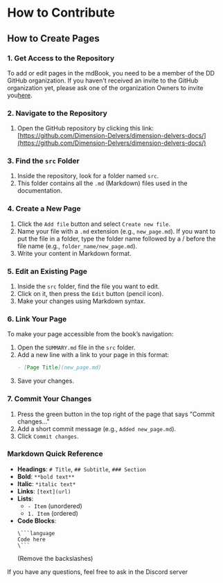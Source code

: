 # How to Contribute

## How to Create Pages

### 1. Get Access to the Repository
To add or edit pages in the mdBook, you need to be a member of the DD GitHub organization. If you haven't received an invite to the GitHub organization yet, please ask one of the organization Owners to invite you[here](https://discord.com/channels/1328761294085554176/1338550392065232936).


### 2. Navigate to the Repository
1. Open the GitHub repository by clicking this link: [https://github.com/Dimension-Delvers/dimension-delvers-docs/](https://github.com/Dimension-Delvers/dimension-delvers-docs/)

### 3. Find the `src` Folder
1. Inside the repository, look for a folder named `src`.
2. This folder contains all the `.md` (Markdown) files used in the documentation.

### 4. Create a New Page
1. Click the `Add file` button and select `Create new file`.
2. Name your file with a `.md` extension (e.g., `new_page.md`). If you want to put the file in a folder, type the folder name followed by a / before the file name (e.g., `folder_name/new_page.md`).
3. Write your content in Markdown format.

### 5. Edit an Existing Page
1. Inside the `src` folder, find the file you want to edit.
2. Click on it, then press the `Edit` button (pencil icon).
3. Make your changes using Markdown syntax.

### 6. Link Your Page
To make your page accessible from the book’s navigation:
1. Open the `SUMMARY.md` file in the `src` folder.
2. Add a new line with a link to your page in this format:
   ```md
   - [Page Title](new_page.md)
   ```
3. Save your changes.

### 7. Commit Your Changes
1. Press the green button in the top right of the page that says "Commit changes..."
2. Add a short commit message (e.g., `Added new_page.md`).
3. Click `Commit changes`.

### Markdown Quick Reference
- **Headings**: `# Title`, `## Subtitle`, `### Section`
- **Bold**: `**bold text**`
- **Italic**: `*italic text*`
- **Links**: `[text](url)`
- **Lists**:
    - `- Item` (unordered)
    - `1. Item` (ordered)
- **Code Blocks**:
  ```
  \```language
  Code here
  \```
  ```
  (Remove the backslashes)

If you have any questions, feel free to ask in the Discord server
